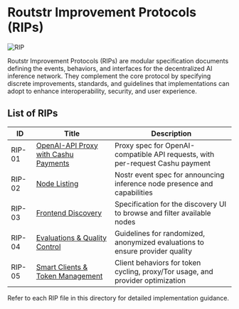 # Routstr Improvement Protocols (RIPs)

![RIP](https://www.stuttgarter-zeitung.de/media.media.2418d951-7f77-41ba-a726-08d3a8043fd9.16x9_1024.jpg)

Routstr Improvement Protocols (RIPs) are modular specification documents defining the events, behaviors, and interfaces for the decentralized AI inference network. They complement the core protocol by specifying discrete improvements, standards, and guidelines that implementations can adopt to enhance interoperability, security, and user experience.

## List of RIPs

| ID     | Title                                            | Description                                                                  |
|--------|--------------------------------------------------|------------------------------------------------------------------------------|
| RIP-01 | [OpenAI-API Proxy with Cashu Payments](RIP-01.md)         | Proxy spec for OpenAI-compatible API requests, with per-request Cashu payment |
| RIP-02 | [Node Listing](RIP-02.md)                                   | Nostr event spec for announcing inference node presence and capabilities     |
| RIP-03 | [Frontend Discovery](RIP-03.md)                          | Specification for the discovery UI to browse and filter available nodes     |
| RIP-04 | [Evaluations & Quality Control](RIP-04.md)               | Guidelines for randomized, anonymized evaluations to ensure provider quality |
| RIP-05 | [Smart Clients & Token Management](RIP-05.md)              | Client behaviors for token cycling, proxy/Tor usage, and provider optimization |

Refer to each RIP file in this directory for detailed implementation guidance.
